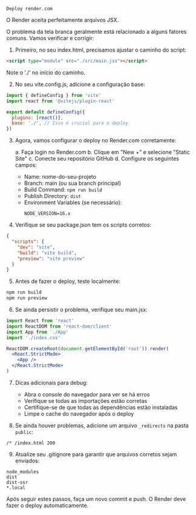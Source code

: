 `Deploy render.com`

O Render aceita perfeitamente arquivos JSX.

O problema da tela branca geralmente está relacionado a alguns fatores comuns. Vamos verificar e corrigir:

1. Primeiro, no seu index.html, precisamos ajustar o caminho do script:
```html
<script type="module" src="./src/main.jsx"></script>
```
Note o './' no início do caminho.

2. No seu vite.config.js, adicione a configuração base:
```javascript
import { defineConfig } from 'vite'
import react from '@vitejs/plugin-react'

export default defineConfig({
  plugins: [react()],
  base: './', // Isso é crucial para o deploy
})
```

3. Agora, vamos configurar o deploy no Render.com corretamente:

   a. Faça login no Render.com
   b. Clique em "New +" e selecione "Static Site"
   c. Conecte seu repositório GitHub
   d. Configure os seguintes campos:
      - Name: nome-do-seu-projeto
      - Branch: main (ou sua branch principal)
      - Build Command: `npm run build`
      - Publish Directory: `dist`
      - Environment Variables (se necessário):
        ```
        NODE_VERSION=16.x
        ```

4. Verifique se seu package.json tem os scripts corretos:
```json
{
  "scripts": {
    "dev": "vite",
    "build": "vite build",
    "preview": "vite preview"
  }
}
```

5. Antes de fazer o deploy, teste localmente:
```bash
npm run build
npm run preview
```

6. Se ainda persistir o problema, verifique seu main.jsx:
```jsx
import React from 'react'
import ReactDOM from 'react-dom/client'
import App from './App'
import './index.css'

ReactDOM.createRoot(document.getElementById('root')).render(
  <React.StrictMode>
    <App />
  </React.StrictMode>
)
```

7. Dicas adicionais para debug:
   - Abra o console do navegador para ver se há erros
   - Verifique se todas as importações estão corretas
   - Certifique-se de que todas as dependências estão instaladas
   - Limpe o cache do navegador após o deploy

8. Se ainda houver problemas, adicione um arquivo `_redirects` na pasta `public`:
```
/* /index.html 200
```

9. Atualize seu .gitignore para garantir que arquivos corretos sejam enviados:
```
node_modules
dist
dist-ssr
*.local
```

Após seguir estes passos, faça um novo commit e push. O Render deve fazer o deploy automaticamente.